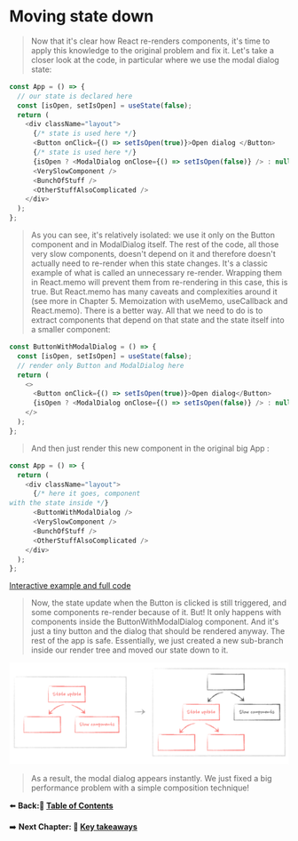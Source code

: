 # Moving state down

> Now that it's clear how React re-renders components, it's time to apply this knowledge to the original problem and fix it. Let's take a closer look at the code, in particular where we use the modal dialog state:

```javascript
const App = () => {
  // our state is declared here
  const [isOpen, setIsOpen] = useState(false);
  return (
    <div className="layout">
      {/* state is used here */}
      <Button onClick={() => setIsOpen(true)}>Open dialog </Button>
      {/* state is used here */}
      {isOpen ? <ModalDialog onClose={() => setIsOpen(false)} /> : null}
      <VerySlowComponent />
      <BunchOfStuff />
      <OtherStuffAlsoComplicated />
    </div>
  );
};
```

> As you can see, it's relatively isolated: we use it only on the Button component and in ModalDialog itself. The rest of the code, all those very slow components, doesn't depend on it and therefore doesn't actually need to re-render when this state changes. It's a classic example of what is called an unnecessary re-render.
> Wrapping them in React.memo will prevent them from re-rendering in this case, this is true. But React.memo has many caveats and complexities around it (see more in Chapter 5. Memoization with useMemo, useCallback and React.memo). There is a better way. All that we need to do is to extract components that depend on that state and the state itself into a smaller component:

```javascript
const ButtonWithModalDialog = () => {
  const [isOpen, setIsOpen] = useState(false);
  // render only Button and ModalDialog here
  return (
    <>
      <Button onClick={() => setIsOpen(true)}>Open dialog</Button>
      {isOpen ? <ModalDialog onClose={() => setIsOpen(false)} /> : null}
    </>
  );
};
```

> And then just render this new component in the original big App :

```javascript
const App = () => {
  return (
    <div className="layout">
      {/* here it goes, component
with the state inside */}
      <ButtonWithModalDialog />
      <VerySlowComponent />
      <BunchOfStuff />
      <OtherStuffAlsoComplicated />
    </div>
  );
};
```

[Interactive example and full code](https://advanced-react.com/examples/01/03)

> Now, the state update when the Button is clicked is still triggered, and some components re-render because of it. But! It only happens with components inside the ButtonWithModalDialog component. And it's just a tiny button and the dialog that should be rendered anyway. The rest of the app is safe.
> Essentially, we just created a new sub-branch inside our render tree and moved our state down to it.

![Comparison](../img/chapter-one/comparison.png)

> As a result, the modal dialog appears instantly. We just fixed a big performance problem with a simple composition technique!

⬅️ **Back:📑 [Table of Contents](../Readme.md)**

➡️ **Next Chapter: 🎯 [Key takeaways](./07-Key-Takeaways.md)**
